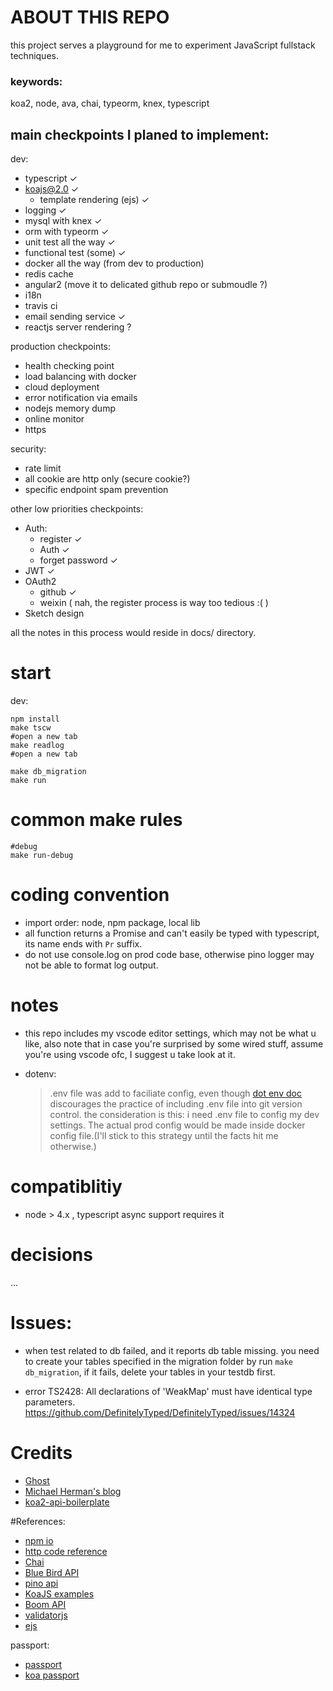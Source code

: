 # ABOUT THIS REPO
this project serves a playground for me to experiment JavaScript fullstack techniques.

### keywords:
koa2, node, ava, chai, typeorm, knex, typescript

## main checkpoints I planed to implement:
dev:
* typescript ✓
* koajs@2.0 ✓
    * template rendering (ejs) ✓
* logging ✓
* mysql with knex ✓
* orm with typeorm ✓
* unit test all the way ✓
* functional test (some) ✓
* docker all the way (from dev to production)
* redis cache
* angular2 (move it to delicated github repo or submoudle ?)
* i18n
* travis ci
* email sending service ✓
* reactjs server rendering ?

production checkpoints:
* health checking point
* load balancing with docker
* cloud deployment
* error notification via emails
* nodejs memory dump
* online monitor
* https

security:
* rate limit
* all cookie are http only (secure cookie?)
* specific endpoint spam prevention



other low priorities checkpoints:
* Auth:
    * register ✓
    * Auth ✓
    * forget password ✓
* JWT ✓
* OAuth2
    * github ✓
    * weixin ( nah, the register process is way too tedious :(  )
* Sketch design

all the notes in this process would reside in docs/ directory.


# start

dev:
```shell
npm install
make tscw
#open a new tab
make readlog
#open a new tab

make db_migration
make run
```

# common make rules

```shell
#debug
make run-debug
```

# coding convention
* import order: node, npm package, local lib
* all function returns a Promise and can't easily be typed with typescript, its name ends with `Pr` suffix.
* do not use console.log on prod code base, otherwise pino logger may not be able to format log output.


# notes
* this repo includes my vscode editor settings, which may not be what u like, also note that in case 
you're surprised by some wired stuff, assume you're using vscode ofc, I suggest u take look at it.

* dotenv:
    > .env file was add to faciliate config, even though [dot env doc](https://www.npmjs.com/package/dotenv) discourages the practice of including .env file into git version control. the consideration is this: i need .env file to config my dev
    settings. The actual prod config would be made inside docker config file.(I'll stick to this strategy until the facts hit me otherwise.)


# compatiblitiy
* node > 4.x ,  typescript async support requires it


# decisions
...

# Issues:

* when test related to db failed, and it reports db table missing. you need to create your tables specified in the 
migration folder by run `make db_migration`,
if it fails, delete your tables in your testdb first.


*  error TS2428: All declarations of 'WeakMap' must have identical type parameters.
https://github.com/DefinitelyTyped/DefinitelyTyped/issues/14324



# Credits
* [Ghost](https://github.com/TryGhost/Ghost)
* [Michael Herman's blog](http://mherman.org/)
* [koa2-api-boilerplate](https://github.com/adrianObel/koa2-api-boilerplate)

#References:

* [npm io](https://npms.io/)
* [http code reference](https://en.wikipedia.org/wiki/List_of_HTTP_status_codes)
* [Chai](http://chaijs.com/api/bdd/)
* [Blue Bird API](http://bluebirdjs.com/docs/api-reference.html)
* [pino api](https://github.com/pinojs/pino/blob/master/docs/API.md#error)
* [KoaJS examples](https://github.com/koajs/examples)
* [Boom API](https://github.com/hapijs/boom)
* [validatorjs](https://github.com/chriso/validator.js)
* [ejs](https://github.com/mde/ejs)

passport:
* [passport](http://passportjs.org/docs)
* [koa passport](https://github.com/rkusa/koa-passport)